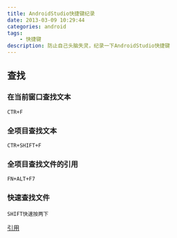 ```yaml
---
title: AndroidStudio快捷键纪录
date: 2013-03-09 10:29:44
categories: android
tags: 
    - 快捷键
description: 防止自己头脑失灵，纪录一下AndroidStudio快捷键
---
```


## 查找

### 在当前窗口查找文本
```
CTR+F
```

### 全项目查找文本
```
CTR+SHIFT+F
```

### 全项目查找文件的引用
```
FN+ALT+F7
```

### 快速查找文件
```
SHIFT快速按两下
```


[引用](https://blog.csdn.net/huangxiaominglipeng/article/details/52525996)

